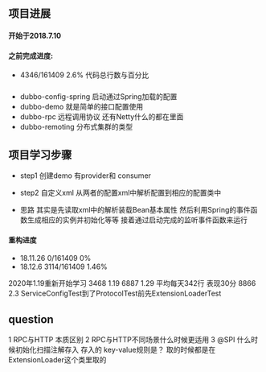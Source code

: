 
## 项目进展
#### 开始于2018.7.10
#### 之前完成进度:
- 4346/161409  2.6%  代码总行数与百分比

### 
- dubbo-config-spring 启动通过Spring加载的配置
- dubbo-demo 就是简单的接口配置使用
- dubbo-rpc 远程调用协议 还有Netty什么的都在里面
- dubbo-remoting 分布式集群的类型 

## 项目学习步骤
- step1 创建demo 有provider和 consumer
- step2 自定义xml 从两者的配置xml中解析配置到相应的配置类中

- 思路 其实是先读取xml中的解析装载Bean基本属性 然后利用Spring的事件函数生成相应的实例并初始化等等 接着通过启动完成的监听事件函数来运行


#### 重构进度
- 18.11.26  0/161409 0%
- 18.12.6   3114/161409 1.46%

2020年1.19重新开始学习
3468 1.19
6887 1.29  平均每天342行 表现30分
8866 2.3
ServiceConfigTest到了ProtocolTest前先ExtensionLoaderTest
## question
1 RPC与HTTP 本质区别 
2 RPC与HTTP不同场景什么时候更适用
3 @SPI 什么时候初始化扫描注解存入 存入的 key-value规则是？
取的时候都是在ExtensionLoader这个类里取的